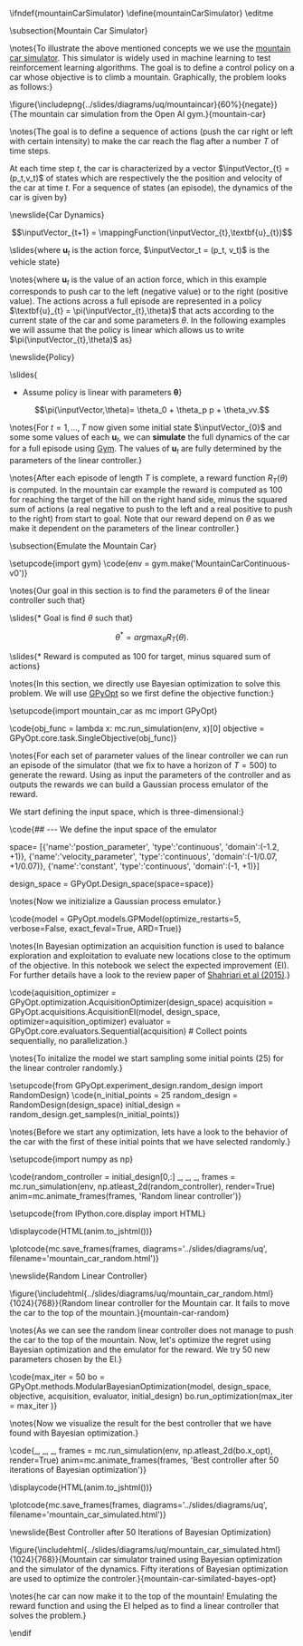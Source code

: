 \ifndef{mountainCarSimulator}
\define{mountainCarSimulator}
\editme

\subsection{Mountain Car Simulator}

\notes{To illustrate the above mentioned concepts we we use the [mountain car simulator](https://github.com/openai/gym/wiki/MountainCarContinuous-v0). This simulator is widely used in machine learning to test reinforcement learning algorithms. The goal is to define a control policy on a car whose objective is to climb a mountain. Graphically, the problem looks as follows:}

\figure{\includepng{../slides/diagrams/uq/mountaincar}{60%}{negate}}{The mountain car simulation from the Open AI gym.}{mountain-car}

\notes{The goal is to define a sequence of actions (push the car right or left with certain intensity) to make the car reach the flag after a number $T$ of time steps.

At each time step $t$, the car is characterized by a vector $\inputVector_{t} = (p_t,v_t)$ of states which are respectively the the position and velocity of the car at time $t$. For a sequence of states (an episode), the dynamics of the car is given by}

\newslide{Car Dynamics}

$$\inputVector_{t+1} = \mappingFunction(\inputVector_{t},\textbf{u}_{t})$$

\slides{where $\textbf{u}_t$ is the action force, $\inputVector_t = (p_t, v_t)$ is the vehicle state}

\notes{where $\textbf{u}_{t}$ is the value of an action force, which in this example corresponds to push car to the left (negative value) or to the right (positive value). The actions across a full episode are represented in a policy $\textbf{u}_{t} = \pi(\inputVector_{t},\theta)$ that acts according to the current state of the car and some parameters $\theta$. In the following examples we will assume that the policy is linear which allows us to write $\pi(\inputVector_{t},\theta)$ as}


\newslide{Policy}

\slides{
* Assume policy is linear with parameters $\boldsymbol{\theta}$}

$$\pi(\inputVector,\theta)= \theta_0 + \theta_p p + \theta_vv.$$

\notes{For $t=1,\dots,T$ now given some initial state $\inputVector_{0}$ and some some values of each $\textbf{u}_{t}$, we can **simulate** the full dynamics of the car for a full episode using [Gym](https://gym.openai.com/envs/). The values of 
$\textbf{u}_{t}$ are fully determined by the parameters of the linear controller.}

\notes{After each episode of length $T$ is complete, a reward function $R_{T}(\theta)$ is computed. In the mountain car example the reward is computed as 100 for reaching the target of the hill on the right hand side, minus the squared sum of actions (a real negative to push to the left and a real positive to push to the right) from start to goal.  Note that our reward depend on $\theta$ as we make it dependent on the parameters of the linear controller.}

\subsection{Emulate the Mountain Car}

\setupcode{import gym}
\code{env = gym.make('MountainCarContinuous-v0')}

\notes{Our goal in this section is to find the parameters $\theta$ of the linear controller such that}

\slides{* Goal is find $\theta$ such that}

$$\theta^* = arg \max_{\theta} R_T(\theta).$$ 

\slides{* Reward is computed as 100 for target, minus squared sum of actions}

\notes{In this section, we directly use Bayesian optimization to solve this problem. We will use [GPyOpt](https://sheffieldml.github.io/GPyOpt/) so we first define the objective function:}

\setupcode{import mountain_car as mc
import GPyOpt}

\code{obj_func = lambda x: mc.run_simulation(env, x)[0]
objective = GPyOpt.core.task.SingleObjective(obj_func)}

\notes{For each set of parameter values of the linear controller we can run an episode of the simulator (that we fix to have a horizon of $T=500$) to generate the reward. Using as input the parameters of the controller and as outputs the rewards we can build a Gaussian process emulator of the reward. 

We start defining the input space, which is three-dimensional:}

\code{## --- We define the input space of the emulator

space= [{'name':'postion_parameter', 'type':'continuous', 'domain':(-1.2, +1)},
        {'name':'velocity_parameter', 'type':'continuous', 'domain':(-1/0.07, +1/0.07)},
        {'name':'constant', 'type':'continuous', 'domain':(-1, +1)}]

design_space = GPyOpt.Design_space(space=space)}

\notes{Now we initizialize a Gaussian process emulator.}

\code{model = GPyOpt.models.GPModel(optimize_restarts=5, verbose=False, exact_feval=True, ARD=True)}

\notes{In Bayesian optimization an acquisition function is used to balance exploration and exploitation to evaluate new locations close to the optimum of the objective. In this notebook we select the expected improvement (EI). For further details have a look to the review paper of [Shahriari et al (2015)](http://www.cs.ox.ac.uk/people/nando.defreitas/publications/BayesOptLoop.pdf).}

\code{aquisition_optimizer = GPyOpt.optimization.AcquisitionOptimizer(design_space)
acquisition = GPyOpt.acquisitions.AcquisitionEI(model, design_space, optimizer=aquisition_optimizer)
evaluator = GPyOpt.core.evaluators.Sequential(acquisition) # Collect points sequentially, no parallelization.}

\notes{To initalize the model we start sampling some initial points (25) for the linear controler randomly.}


\setupcode{from GPyOpt.experiment_design.random_design import RandomDesign}
\code{n_initial_points = 25
random_design = RandomDesign(design_space)
initial_design = random_design.get_samples(n_initial_points)}

\notes{Before we start any optimization, lets have a look to the behavior of the car with the first of these initial points that we have selected randomly.}

\setupcode{import numpy as np}

\code{random_controller = initial_design[0,:]
_, _, _, frames = mc.run_simulation(env, np.atleast_2d(random_controller), render=True)
anim=mc.animate_frames(frames, 'Random linear controller')}

\setupcode{from IPython.core.display import HTML}

\displaycode{HTML(anim.to_jshtml())}

\plotcode{mc.save_frames(frames, 
                  diagrams='../slides/diagrams/uq', 
				  filename='mountain_car_random.html')}

\newslide{Random Linear Controller}

\figure{\includehtml{../slides/diagrams/uq/mountain_car_random.html}{1024}{768}}{Random linear controller for the Mountain car. It fails to move the car to the top of the mountain.}{mountain-car-random}


\notes{As we can see the random linear controller does not manage to push the car to the top of the mountain. Now, let's optimize the regret using Bayesian optimization and the emulator for the reward. We try 50 new parameters chosen by the EI.}

\code{max_iter = 50
bo = GPyOpt.methods.ModularBayesianOptimization(model, design_space, objective, acquisition, evaluator, initial_design)
bo.run_optimization(max_iter = max_iter )}

\notes{Now we visualize the result for the best controller that we have found with Bayesian optimization.}

\code{_, _, _, frames = mc.run_simulation(env, np.atleast_2d(bo.x_opt), render=True)
anim=mc.animate_frames(frames, 'Best controller after 50 iterations of Bayesian optimization')}

\displaycode{HTML(anim.to_jshtml())}

\plotcode{mc.save_frames(frames, 
                  diagrams='../slides/diagrams/uq', 
				  filename='mountain_car_simulated.html')}

\newslide{Best Controller after 50 Iterations of Bayesian Optimization}

\figure{\includehtml{../slides/diagrams/uq/mountain_car_simulated.html}{1024}{768}}{Mountain car simulator trained using Bayesian optimization and the simulator of the dynamics. Fifty iterations of Bayesian optimization are used to optimize the controler.}{mountain-car-similated-bayes-opt}

\notes{he car can now make it to the top of the mountain! Emulating the reward function and using the EI helped as to find a linear controller that solves the problem.}

\endif
